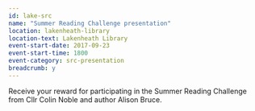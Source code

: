 ```yaml
---
id: lake-src
name: "Summer Reading Challenge presentation"
location: lakenheath-library
location-text: Lakenheath Library
event-start-date: 2017-09-23
event-start-time: 1800
event-category: src-presentation
breadcrumb: y
---
```


Receive your reward for participating in the Summer Reading Challenge from Cllr Colin Noble and author Alison Bruce.
